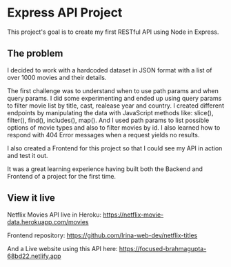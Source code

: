 # Express API Project

This project's goal is to create my first RESTful API using Node in Express.


## The problem

I decided to work with a hardcoded dataset in JSON format with a list of over 1000 movies and their details.

The first challenge was to understand when to use path params and when query params. I did some experimenting and ended up using query params to filter movie list by title, cast, realease year and country. I created different endpoints by manipulating the data with JavaScript methods like: slice(), filter(), find(), includes(), map(). And I used path params to list possible options of movie types and also to filter movies by id. I also learned how to respond with 404 Error messages when a request yields no results. 

I also created a Frontend for this project so that I could see my API in action and test it out. 

It was a great learning experience having built both the Backend and Frontend of a project for the first time.

## View it live

Netflix Movies API live in Heroku: https://netflix-movie-data.herokuapp.com/movies

Frontend repository: https://github.com/Irina-web-dev/netflix-titles

And a Live website using this API here: https://focused-brahmagupta-68bd22.netlify.app
